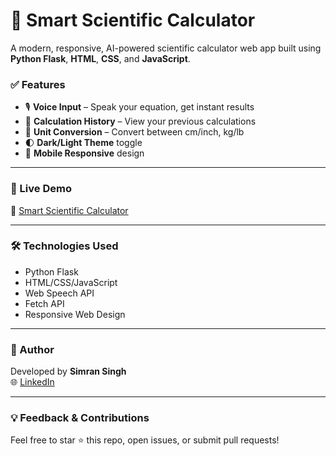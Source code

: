 # 🔬 Smart Scientific Calculator

A modern, responsive, AI-powered scientific calculator web app built using **Python Flask**, **HTML**, **CSS**, and **JavaScript**.

### ✅ Features
- 🎙️ **Voice Input** – Speak your equation, get instant results
- 📓 **Calculation History** – View your previous calculations
- 🔁 **Unit Conversion** – Convert between cm/inch, kg/lb
- 🌓 **Dark/Light Theme** toggle
- 📱 **Mobile Responsive** design
---

### 🚀 Live Demo
🔗 [Smart Scientific Calculator](https://smart-calculator-s1g6.onrender.com)

---

### 🛠️ Technologies Used
- Python Flask
- HTML/CSS/JavaScript
- Web Speech API
- Fetch API
- Responsive Web Design

---

### 🧠 Author

Developed by **Simran Singh**  
🌐 [LinkedIn](https://www.linkedin.com/in/simran-singh-478aa024b?utm_source=share&utm_campaign=share_via&utm_content=profile&utm_medium=android_app)

---

### 💡 Feedback & Contributions

Feel free to star ⭐ this repo, open issues, or submit pull requests!
